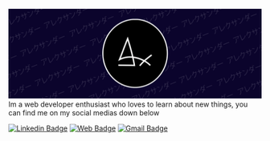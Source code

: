 ![Banner Image](https://raw.githubusercontent.com/AlexQS96/AlexQS96/main/public/img/github_cover.png)
Im a web developer enthusiast who loves to learn about new things, you can find me on my social medias down below


[![Linkedin Badge](https://img.shields.io/badge/Alexander_Mamani-0077B5?style=for-the-badge&logo=linkedin&logoColor=white&link=https://www.linkedin.com/in/alexander-mamani)](https://www.linkedin.com/in/alexander-mamani)
[![Web Badge](https://img.shields.io/badge/my_porfolio-000000?style=for-the-badge&logo=Vercel&logoColor=white&link=https://www.alexqs96.vercel.app)](https://www.alexqs96.vercel.app)
[![Gmail Badge](https://img.shields.io/badge/alexander.mamani.dev@gmail.com-D14836?style=for-the-badge&logo=gmail&logoColor=white&link=mailto:alexander.mamani.dev@gmail.com)](mailto:alexander.mamani.dev@gmail.com)